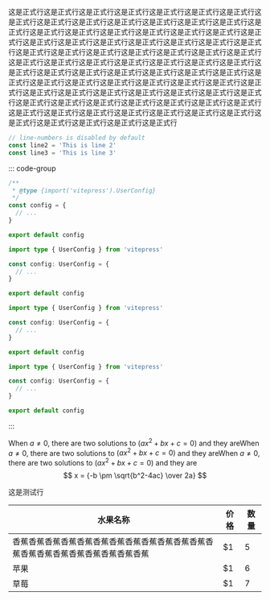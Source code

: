 ---
---

这是正式行这是正式行这是正式行这是正式行这是正式行这是正式行这是正式行这是正式行这是正式行这是正式行这是正式行这是正式行这是正式行这是正式行这是正式行这是正式行这是正式行这是正式行这是正式行这是正式行这是正式行这是正式行这是正式行这是正式行这是正式行这是正式行这是正式行这是正式行这是正式行这是正式行这是正式行这是正式行这是正式行这是正式行这是正式行这是正式行这是正式行这是正式行这是正式行这是正式行这是正式行这是正式行这是正式行这是正式行这是正式行这是正式行这是正式行这是正式行这是正式行这是正式行这是正式行这是正式行这是正式行这是正式行这是正式行这是正式行这是正式行这是正式行这是正式行这是正式行这是正式行这是正式行这是正式行这是正式行这是正式行这是正式行这是正式行这是正式行这是正式行这是正式行这是正式行这是正式行这是正式行这是正式行这是正式行这是正式行这是正式行这是正式行这是正式行这是正式行这是正式行这是正式行这是正式行这是正式行

```ts {1}
// line-numbers is disabled by default
const line2 = 'This is line 2'
const line3 = 'This is line 3'
```

::: code-group

```js [config.js]
/**
 * @type {import('vitepress').UserConfig}
 */
const config = {
  // ...
}

export default config
```

```ts [config.ts]
import type { UserConfig } from 'vitepress'

const config: UserConfig = {
  // ...
}

export default config
```

```ts [config.ts]
import type { UserConfig } from 'vitepress'

const config: UserConfig = {
  // ...
}

export default config
```

```ts [config.ts]
import type { UserConfig } from 'vitepress'

const config: UserConfig = {
  // ...
}

export default config
```

:::

When $a \ne 0$, there are two solutions to $(ax^2 + bx + c = 0)$ and they areWhen $a \ne 0$, there are two solutions to $(ax^2 + bx + c = 0)$ and they areWhen $a \ne 0$, there are two solutions to $(ax^2 + bx + c = 0)$ and they are
$$ x = {-b \pm \sqrt{b^2-4ac} \over 2a} $$

这是测试行

水果名称| 价格 |  数量  
-|-|-
香蕉香蕉香蕉香蕉香蕉香蕉香蕉香蕉香蕉香蕉香蕉香蕉香蕉香蕉香蕉香蕉香蕉香蕉香蕉香蕉香蕉 | $1 | 5 |
苹果 | $1 | 6 |
草莓 | $1 | 7 |
